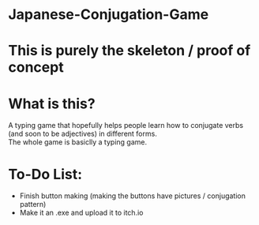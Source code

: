 # Japanese-Conjugation-Game
# This is purely the skeleton / proof of concept

# What is this?
A typing game that hopefully helps people learn how to conjugate verbs (and soon to be adjectives) in different forms.<br/>
The whole game is basiclly a typing game.

# To-Do List:
<ul>
  <li>Finish button making (making the buttons have pictures / conjugation pattern)</li>
  <li>Make it an .exe and upload it to itch.io</li>
</ul>
